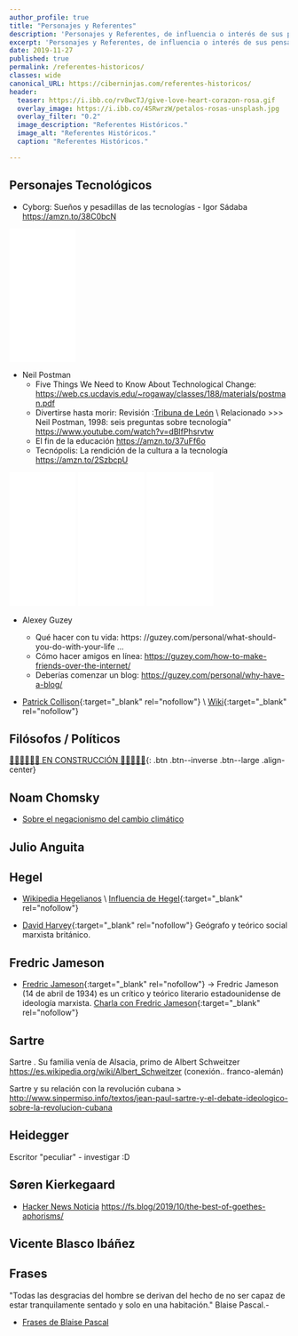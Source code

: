 ```yaml
---
author_profile: true
title: "Personajes y Referentes"
description: 'Personajes y Referentes, de influencia o interés de sus pensamientos.'
excerpt: 'Personajes y Referentes, de influencia o interés de sus pensamientos.'
date: 2019-11-27
published: true
permalink: /referentes-historicos/
classes: wide
canonical_URL: https://ciberninjas.com/referentes-historicos/
header:
  teaser: https://i.ibb.co/rv8wcTJ/give-love-heart-corazon-rosa.gif
  overlay_image: https://i.ibb.co/4SRwrzW/petalos-rosas-unsplash.jpg
  overlay_filter: "0.2"
  image_description: "Referentes Históricos."
  image_alt: "Referentes Históricos."
  caption: "Referentes Históricos."

---
```


## Personajes Tecnológicos

* Cyborg: Sueños y pesadillas de las tecnologías - Igor Sádaba https://amzn.to/38C0bcN

<iframe style="width:120px;height:240px;" marginwidth="0" marginheight="0" scrolling="no" frameborder="0" src="//rcm-eu.amazon-adsystem.com/e/cm?lt1=_blank&bc1=000000&IS2=1&bg1=FFFFFF&fc1=000000&lc1=0000FF&t=ciberninjas07-21&language=es_ES&o=30&p=8&l=as4&m=amazon&f=ifr&ref=as_ss_li_til&asins=8483078627&linkId=d34596f290b7f5d63bbe72c01bc14bd6"></iframe>

* Neil Postman
  * Five Things We Need to Know About Technological Change: https://web.cs.ucdavis.edu/~rogaway/classes/188/materials/postman.pdf
  * Divertirse hasta morir: Revisión :[Tribuna de León](https://www.diariodeleon.es/articulo/opinion/divertirse-hasta-morir/20021224000000637151.html) \ Relacionado >>> Neil Postman, 1998: seis preguntas sobre tecnología" https://www.youtube.com/watch?v=dBlfPhsrvtw
  * El fin de la educación https://amzn.to/37uFf6o
  * Tecnópolis: La rendición de la cultura a la tecnología https://amzn.to/2SzbcpU

<iframe style="width:120px;height:240px;" marginwidth="0" marginheight="0" scrolling="no" frameborder="0" src="//rcm-eu.amazon-adsystem.com/e/cm?lt1=_blank&bc1=000000&IS2=1&bg1=FFFFFF&fc1=000000&lc1=0000FF&t=ciberninjas07-21&language=es_ES&o=30&p=8&l=as4&m=amazon&f=ifr&ref=as_ss_li_til&asins=8479480467&linkId=7625c177175622532ed099e150ccad41"></iframe> <iframe style="width:120px;height:240px;" marginwidth="0" marginheight="0" scrolling="no" frameborder="0" src="//rcm-eu.amazon-adsystem.com/e/cm?lt1=_blank&bc1=000000&IS2=1&bg1=FFFFFF&fc1=000000&lc1=0000FF&t=ciberninjas07-21&language=es_ES&o=30&p=8&l=as4&m=amazon&f=ifr&ref=as_ss_li_til&asins=8480634073&linkId=ffa6f5a71d2f5aedf23fe211457bb6e6"></iframe> <iframe style="width:120px;height:240px;" marginwidth="0" marginheight="0" scrolling="no" frameborder="0" src="//rcm-eu.amazon-adsystem.com/e/cm?lt1=_blank&bc1=000000&IS2=1&bg1=FFFFFF&fc1=000000&lc1=0000FF&t=ciberninjas07-21&language=es_ES&o=30&p=8&l=as4&m=amazon&f=ifr&ref=as_ss_li_til&asins=8494764721&linkId=61f126a2d6971b5f00696420ec75f790"></iframe>

* Alexey Guzey
  * Qué hacer con tu vida: https: //guzey.com/personal/what-should-you-do-with-your-life ...
  * Cómo hacer amigos en línea: https://guzey.com/how-to-make-friends-over-the-internet/
  * Deberías comenzar un blog: https://guzey.com/personal/why-have-a-blog/

* [Patrick Collison](https://patrickcollison.com/progress){:target="_blank" rel="nofollow"} \ [Wiki](https://es.wikipedia.org/wiki/Patrick_Collison){:target="_blank" rel="nofollow"}

## Filósofos / Políticos

[👷‍♂️👷‍♂️👷‍♂️ EN CONSTRUCCIÓN ‍👷‍♂️👷👷‍♂️](#){: .btn .btn--inverse .btn--large .align-center}

## Noam Chomsky

* [Sobre el negacionismo del cambio climático](https://twitter.com/jjsb441/status/1102142735715319808?lang=es)

## Julio Anguita

## Hegel

* [Wikipedia Hegelianos](https://es.wikipedia.org/wiki/J%C3%B3venes_hegelianos) \ [Influencia de Hegel](https://es.wikipedia.org/wiki/Hegelianismo#Influencia_de_Hegel){:target="_blank" rel="nofollow"}

* [David Harvey](https://www.eldiario.es/catalunya/David-Harvey-Veremos-resurgimiento-izquierda_0_908859916.html){:target="_blank" rel="nofollow"} Geógrafo y teórico social marxista británico.

## Fredric Jameson

* [Fredric Jameson](https://es.wikipedia.org/wiki/Fredric_Jameson){:target="_blank" rel="nofollow"} -> Fredric Jameson (14 de abril de 1934) es un crítico y teórico literario estadounidense de ideología marxista. [Charla con Fredric Jameson](https://www.march.es/videos/index?p0=5751){:target="_blank" rel="nofollow"}

## Sartre

Sartre . Su familia venía de Alsacia, primo de Albert Schweitzer https://es.wikipedia.org/wiki/Albert_Schweitzer  (conexión.. franco-alemán) 

Sartre y su relación con la revolución cubana > http://www.sinpermiso.info/textos/jean-paul-sartre-y-el-debate-ideologico-sobre-la-revolucion-cubana

## Heidegger

Escritor "peculiar" - investigar :D

## Søren Kierkegaard

* [Hacker News Noticia](https://news.ycombinator.com/item?id=21230418) https://fs.blog/2019/10/the-best-of-goethes-aphorisms/

## Vicente Blasco Ibáñez

## Frases

"Todas las desgracias del hombre se derivan del hecho de no ser capaz de estar tranquilamente sentado y solo en una habitación."  Blaise Pascal.-

* [Frases de Blaise Pascal](https://www.muyinteresante.es/cultura/arte-cultura/articulo/diez-frases-de-blaise-pascal)
